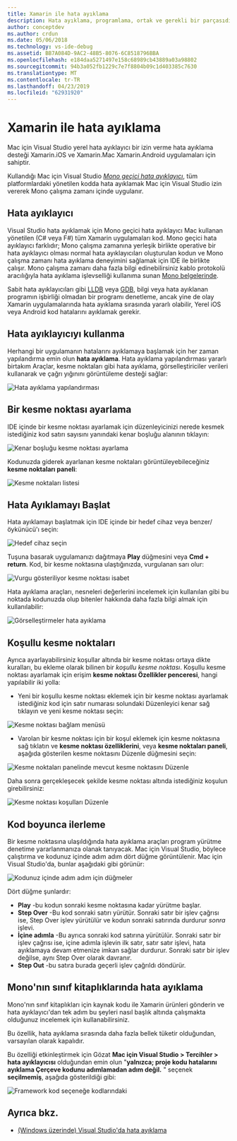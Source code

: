 ```yaml
---
title: Xamarin ile hata ayıklama
description: Hata ayıklama, programlama, ortak ve gerekli bir parçasıdır. Olgun bir IDE Mac için Visual Studio kolay hata ayıklama yapmak için özellikleri içeren tam bir paketi içerir. Güvenli, veri görselleştirme için hata ayıklamasından bu makalede Mac için Visual Studio'da hata ayıklama tam potansiyelini kullanmayı açıklar
author: conceptdev
ms.author: crdun
ms.date: 05/06/2018
ms.technology: vs-ide-debug
ms.assetid: BB7A084D-9AC2-48B5-8076-6C8518796BBA
ms.openlocfilehash: e184daa5271497e158c68989cb43889a03a98802
ms.sourcegitcommit: 94b3a052fb1229c7e7f8804b09c1d403385c7630
ms.translationtype: MT
ms.contentlocale: tr-TR
ms.lasthandoff: 04/23/2019
ms.locfileid: "62931920"
---
```

# <a name="debugging-with-xamarin"></a>Xamarin ile hata ayıklama

Mac için Visual Studio yerel hata ayıklayıcı bir izin verme hata ayıklama desteği Xamarin.iOS ve Xamarin.Mac Xamarin.Android uygulamaları için sahiptir.

Kullandığı Mac için Visual Studio [ *Mono geçici hata ayıklayıcı*](http://www.mono-project.com/docs/advanced/runtime/docs/soft-debugger/), tüm platformlardaki yönetilen kodda hata ayıklamak Mac için Visual Studio izin vererek Mono çalışma zamanı içinde uygulanır.

## <a name="the-debugger"></a>Hata ayıklayıcı

Visual Studio hata ayıklamak için Mono geçici hata ayıklayıcı Mac kullanan yönetilen (C# veya F#) tüm Xamarin uygulamaları kod. Mono geçici hata ayıklayıcı farklıdır; Mono çalışma zamanına yerleşik birlikte operative bir hata ayıklayıcı olması normal hata ayıklayıcıları oluşturulan kodun ve Mono çalışma zamanı hata ayıklama deneyimini sağlamak için IDE ile birlikte çalışır. Mono çalışma zamanı daha fazla bilgi edinebilirsiniz kablo protokolü aracılığıyla hata ayıklama işlevselliği kullanıma sunan [Mono belgelerinde](http://www.mono-project.com/docs/advanced/runtime/docs/soft-debugger-wire-format/).

Sabit hata ayıklayıcıları gibi [LLDB]( http://lldb.llvm.org/index.html) veya [GDB]( https://www.gnu.org/software/gdb/), bilgi veya hata ayıklanan programın işbirliği olmadan bir programı denetleme, ancak yine de olay Xamarin uygulamalarında hata ayıklama sırasında yararlı olabilir, Yerel iOS veya Android kod hatalarını ayıklamak gerekir.

## <a name="using-the-debugger"></a>Hata ayıklayıcıyı kullanma

Herhangi bir uygulamanın hatalarını ayıklamaya başlamak için her zaman yapılandırma emin olun **hata ayıklama**. Hata ayıklama yapılandırması yararlı birtakım Araçlar, kesme noktaları gibi hata ayıklama, görselleştiriciler verileri kullanarak ve çağrı yığınını görüntüleme desteği sağlar:

![Hata ayıklama yapılandırması](media/debugging-image_0.png)

## <a name="setting-a-breakpoint"></a>Bir kesme noktası ayarlama

IDE içinde bir kesme noktası ayarlamak için düzenleyicinizi nerede kesmek istediğiniz kod satırı sayısını yanındaki kenar boşluğu alanının tıklayın:

![Kenar boşluğu kesme noktası ayarlama](media/debugging-image0.png)

Kodunuzda giderek ayarlanan kesme noktaları görüntüleyebileceğiniz **kesme noktaları paneli**:

![Kesme noktaları listesi](media/debugging-image0a.png)

## <a name="start-debugging"></a>Hata Ayıklamayı Başlat

Hata ayıklamayı başlatmak için IDE içinde bir hedef cihaz veya benzer/öykünücü'ı seçin:

![Hedef cihaz seçin](media/debugging-image1.png)

Tuşuna basarak uygulamanızı dağıtmaya **Play** düğmesini veya **Cmd + return**. Kod, bir kesme noktasına ulaştığınızda, vurgulanan sarı olur:

![Vurgu gösteriliyor kesme noktası isabet](media/debugging-image2.png)

Hata ayıklama araçları, nesneleri değerlerini incelemek için kullanılan gibi bu noktada kodunuzda olup bitenler hakkında daha fazla bilgi almak için kullanılabilir:

![Görselleştirmeler hata ayıklama](media/debugging-image3.png)

## <a name="conditional-breakpoints"></a>Koşullu kesme noktaları

Ayrıca ayarlayabilirsiniz koşullar altında bir kesme noktası ortaya dikte kuralları, bu ekleme olarak bilinen bir *koşullu kesme noktası*. Koşullu kesme noktası ayarlamak için erişim **kesme noktası Özellikler penceresi**, hangi yapılabilir iki yolla:

* Yeni bir koşullu kesme noktası eklemek için bir kesme noktası ayarlamak istediğiniz kod için satır numarası solundaki Düzenleyici kenar sağ tıklayın ve yeni kesme noktası seçin:

 ![Kesme noktası bağlam menüsü](media/debugging-image4.png)

* Varolan bir kesme noktası için bir koşul eklemek için kesme noktasına sağ tıklatın ve **kesme noktası özelliklerini**, veya **kesme noktaları paneli**, aşağıda gösterilen kesme noktasını Düzenle düğmesini seçin:

 ![Kesme noktaları panelinde mevcut kesme noktasını Düzenle](media/debugging-image5.png)

Daha sonra gerçekleşecek şekilde kesme noktası altında istediğiniz koşulun girebilirsiniz:

 ![Kesme noktası koşulları Düzenle](media/debugging-image6.png)

## <a name="stepping-through-code"></a>Kod boyunca ilerleme

Bir kesme noktasına ulaşıldığında hata ayıklama araçları program yürütme denetime yararlanmanıza olanak tanıyacak. Mac için Visual Studio, böylece çalıştırma ve kodunuz içinde adım adım dört düğme görüntülenir. Mac için Visual Studio'da, bunlar aşağıdaki gibi görünür:

 ![Kodunuz içinde adım adım için düğmeler](media/debugging-image7.png)

Dört düğme şunlardır:

* **Play** -bu kodun sonraki kesme noktasına kadar yürütme başlar.
* **Step Over** -Bu kod sonraki satırı yürütür. Sonraki satır bir işlev çağrısı ise, Step Over işlev yürütülür ve kodun sonraki satırında durdurur *sonra* işlevi.
* **İçine adımla** -Bu ayrıca sonraki kod satırına yürütülür. Sonraki satır bir işlev çağrısı ise, içine adımla işlevin ilk satır, satır satır işlevi, hata ayıklamaya devam etmenize imkan sağlar durdurur. Sonraki satır bir işlev değilse, aynı Step Over olarak davranır.
* **Step Out** -bu satıra burada geçerli işlev çağrıldı döndürür.

## <a name="debugging-monos-class-libraries"></a>Mono'nın sınıf kitaplıklarında hata ayıklama

Mono'nın sınıf kitaplıkları için kaynak kodu ile Xamarin ürünleri gönderin ve hata ayıklayıcı'dan tek adım bu şeyleri nasıl başlık altında çalışmakta olduğunuz incelemek için kullanabilirsiniz.

Bu özellik, hata ayıklama sırasında daha fazla bellek tüketir olduğundan, varsayılan olarak kapalıdır.

Bu özelliği etkinleştirmek için Gözat **Mac için Visual Studio > Tercihler > hata ayıklayıcısı** olduğundan emin olun "**yalnızca; proje kodu hatalarını ayıklama Çerçeve kodunu adımlamadan adım değil.** " seçenek **seçilmemiş**, aşağıda gösterildiği gibi:

![Framework kod seçeneğe kodlarındaki](media/debugging-image8.png)

## <a name="see-also"></a>Ayrıca bkz.

- [(Windows üzerinde) Visual Studio'da hata ayıklama](/visualstudio/debugger/)